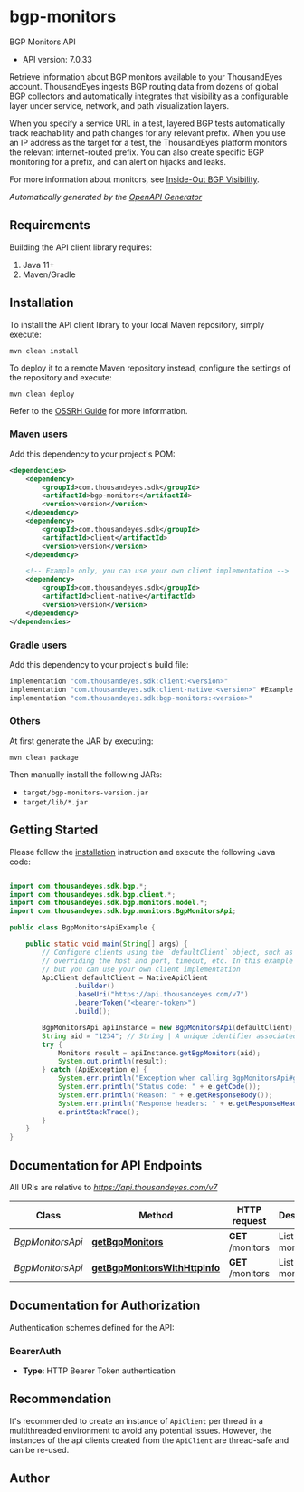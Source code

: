 # bgp-monitors

BGP Monitors API

- API version: 7.0.33


Retrieve information about BGP monitors available to your ThousandEyes account. ThousandEyes ingests BGP routing data from dozens of global BGP collectors and automatically integrates that visibility as a configurable layer under service, network, and path visualization layers.

When you specify a service URL in a test, layered BGP tests automatically track reachability and path changes for any relevant prefix. When you use an IP address as the target for a test, the ThousandEyes platform monitors the relevant internet-routed prefix. You can also create specific BGP monitoring for a prefix, and can alert on hijacks and leaks.

For more information about monitors, see [Inside-Out BGP Visibility](https://docs.thousandeyes.com/product-documentation/internet-and-wan-monitoring/tests/bgp-tests/inside-out-bgp-visibility).



*Automatically generated by the [OpenAPI Generator](https://openapi-generator.tech)*

## Requirements

Building the API client library requires:

1. Java 11+
2. Maven/Gradle

## Installation

To install the API client library to your local Maven repository, simply execute:

```shell
mvn clean install
```

To deploy it to a remote Maven repository instead, configure the settings of the repository and execute:

```shell
mvn clean deploy
```

Refer to the [OSSRH Guide](http://central.sonatype.org/pages/ossrh-guide.html) for more information.

### Maven users

Add this dependency to your project's POM:

```xml
<dependencies>
    <dependency>
        <groupId>com.thousandeyes.sdk</groupId>
        <artifactId>bgp-monitors</artifactId>
        <version>version</version>
    </dependency>
    <dependency>
        <groupId>com.thousandeyes.sdk</groupId>
        <artifactId>client</artifactId>
        <version>version</version>
    </dependency>

    <!-- Example only, you can use your own client implementation -->
    <dependency>
        <groupId>com.thousandeyes.sdk</groupId>
        <artifactId>client-native</artifactId>
        <version>version</version>
    </dependency>
</dependencies>

```

### Gradle users

Add this dependency to your project's build file:

```groovy
implementation "com.thousandeyes.sdk:client:<version>"
implementation "com.thousandeyes.sdk:client-native:<version>" #Example only, you can use your own client implementation
implementation "com.thousandeyes.sdk:bgp-monitors:<version>"
```

### Others

At first generate the JAR by executing:

```shell
mvn clean package
```

Then manually install the following JARs:

- `target/bgp-monitors-version.jar`
- `target/lib/*.jar`

## Getting Started

Please follow the [installation](#installation) instruction and execute the following Java code:

```java

import com.thousandeyes.sdk.bgp.*;
import com.thousandeyes.sdk.bgp.client.*;
import com.thousandeyes.sdk.bgp.monitors.model.*;
import com.thousandeyes.sdk.bgp.monitors.BgpMonitorsApi;

public class BgpMonitorsApiExample {

    public static void main(String[] args) {
        // Configure clients using the `defaultClient` object, such as
        // overriding the host and port, timeout, etc. In this example we are using the NativeApiClient
        // but you can use your own client implementation
        ApiClient defaultClient = NativeApiClient
                .builder()
                .baseUri("https://api.thousandeyes.com/v7")
                .bearerToken("<bearer-token>")
                .build();

        BgpMonitorsApi apiInstance = new BgpMonitorsApi(defaultClient);
        String aid = "1234"; // String | A unique identifier associated with your account group. You can retrieve your `AccountGroupId` from the `/account-groups` endpoint. Note that you must be assigned to the target account group. Specifying this parameter without being assigned to the target account group will result in an error response.
        try {
            Monitors result = apiInstance.getBgpMonitors(aid);
            System.out.println(result);
        } catch (ApiException e) {
            System.err.println("Exception when calling BgpMonitorsApi#getBgpMonitors");
            System.err.println("Status code: " + e.getCode());
            System.err.println("Reason: " + e.getResponseBody());
            System.err.println("Response headers: " + e.getResponseHeaders());
            e.printStackTrace();
        }
    }
}

```

## Documentation for API Endpoints

All URIs are relative to *https://api.thousandeyes.com/v7*

Class | Method | HTTP request | Description
------------ | ------------- | ------------- | -------------
*BgpMonitorsApi* | [**getBgpMonitors**](docs/BgpMonitorsApi.md#getBgpMonitors) | **GET** /monitors | List BGP monitors
*BgpMonitorsApi* | [**getBgpMonitorsWithHttpInfo**](docs/BgpMonitorsApi.md#getBgpMonitorsWithHttpInfo) | **GET** /monitors | List BGP monitors


<a id="documentation-for-authorization"></a>
## Documentation for Authorization


Authentication schemes defined for the API:
<a id="BearerAuth"></a>
### BearerAuth


- **Type**: HTTP Bearer Token authentication


## Recommendation

It's recommended to create an instance of `ApiClient` per thread in a multithreaded environment to avoid any potential issues.
However, the instances of the api clients created from the `ApiClient` are thread-safe and can be re-used.

## Author



